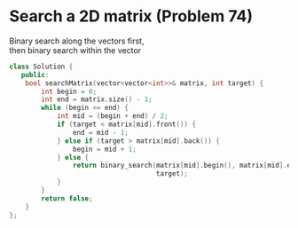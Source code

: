 # Search a 2D matrix (Problem 74)

Binary search along the vectors first,  
then binary search within the vector
```cpp
class Solution {
   public:
    bool searchMatrix(vector<vector<int>>& matrix, int target) {
        int begin = 0;
        int end = matrix.size() - 1;
        while (begin <= end) {
            int mid = (begin + end) / 2;
            if (target < matrix[mid].front()) {
                end = mid - 1;
            } else if (target > matrix[mid].back()) {
                begin = mid + 1;
            } else {
                return binary_search(matrix[mid].begin(), matrix[mid].end(),
                                     target);
            }
        }
        return false;
    }
};
```
